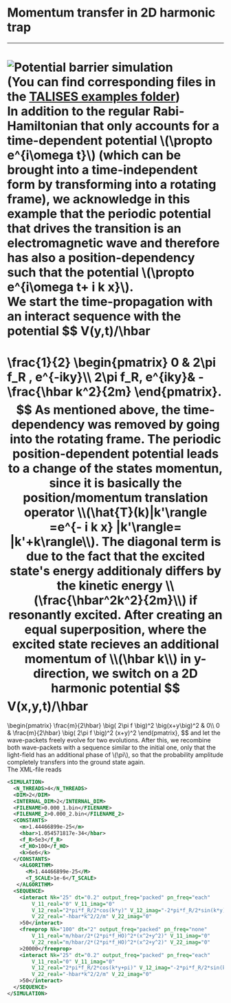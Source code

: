 # Momentum transfer in 2D harmonic trap
-----------------
![Potential barrier simulation](https://raw.githubusercontent.com/savowe/talises-doc/master/figs/2D_trap_AI.gif)  
(You can find corresponding files in the [TALISES examples folder](https://github.com/savowe/talises/tree/master/examples/2D_harmonic_trap))  
In addition to the regular Rabi-Hamiltonian that only accounts for a time-dependent potential \\(\propto e^{i\omega t}\\)
(which can be brought into a time-independent form by transforming into a rotating frame),
we acknowledge in this example that the periodic potential that drives the transition is an electromagnetic wave and therefore has also a position-dependency such that the potential \\(\propto e^{i\omega t+ i k x}\\).  
We start the time-propagation with an interact sequence with the potential
$$
V(y,t)/\hbar 
= 
 \frac{1}{2}
 \begin{pmatrix}
0 & 2\pi f_R \, e^{-iky}\\\\
2\pi f_R\, e^{iky}& - \frac{\hbar k^2}{2m}
\end{pmatrix}.
$$
As mentioned above, the time-dependency was removed by going into the rotating frame.
The periodic position-dependent potential leads to a change of the states momentun,
since it is basically the position/momentum translation operator \\(\hat{T}(k)|k'\rangle =e^{- i k x} |k'\rangle= |k'+k\rangle\\).  
The diagonal term is due to the fact that the excited state's energy additionaly differs by the kinetic energy \\(\frac{\hbar^2k^2}{2m}\\) if resonantly excited.  
After creating an equal superposition, where the excited state recieves an additional momentum of \\(\hbar k\\) in y-direction, we switch on a 2D harmonic potential 
$$
V(x,y,t)/\hbar 
= 
 \begin{pmatrix}
\frac{m}{2\hbar} \big( 2\pi f \big)^2 \big(x+y\big)^2 & 0\\\\
0 & \frac{m}{2\hbar} \big( 2\pi f \big)^2 (x+y)^2
\end{pmatrix},
$$
and let the wave-packets freely evolve for two evolutions. 
After this, we recombine both wave-packets with a sequence similar to the initial one, only that the light-field has an additional phase of \\(\pi\\), so that the probability amplitude completely transfers into the ground state again.  
The XML-file reads
```XML
<SIMULATION>
  <N_THREADS>4</N_THREADS>
  <DIM>2</DIM>
  <INTERNAL_DIM>2</INTERNAL_DIM>
  <FILENAME>0.000_1.bin</FILENAME>
  <FILENAME_2>0.000_2.bin</FILENAME_2>
  <CONSTANTS>
    <m>1.44466899e-25</m>
    <hbar>1.054571817e-34</hbar>
    <f_R>5e3</f_R>
    <f_HO>100</f_HO>
    <k>6e6</k>
  </CONSTANTS>
    <ALGORITHM>
      <M>1.44466899e-25</M>
      <T_SCALE>1e-6</T_SCALE>
   </ALGORITHM>
  <SEQUENCE>
    <interact Nk="25" dt="0.2" output_freq="packed" pn_freq="each"
        V_11_real="0" V_11_imag="0" 
        V_12_real="2*pi*f_R/2*cos(k*y)" V_12_imag="-2*pi*f_R/2*sin(k*y)"
        V_22_real="-hbar*k^2/2/m" V_22_imag="0"
    >50</interact>
    <freeprop Nk="100" dt="2" output_freq="packed" pn_freq="none"
        V_11_real="m/hbar/2*(2*pi*f_HO)^2*(x^2+y^2)" V_11_imag="0" 
        V_22_real="m/hbar/2*(2*pi*f_HO)^2*(x^2+y^2)" V_22_imag="0"
    >20000</freeprop> 
    <interact Nk="25" dt="0.2" output_freq="packed" pn_freq="each"
        V_11_real="0" V_11_imag="0" 			
        V_12_real="2*pi*f_R/2*cos(k*y+pi)" V_12_imag="-2*pi*f_R/2*sin(k*y+pi)"
        V_22_real="-hbar*k^2/2/m" V_22_imag="0"
    >50</interact>
  </SEQUENCE>
</SIMULATION>
```